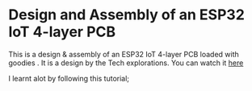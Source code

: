 # Design and Assembly of an ESP32 IoT 4-layer PCB

This is a design & assembly of an ESP32 IoT 4-layer PCB loaded with goodies . It is a design by the Tech explorations. 
You can watch it [here](https://www.youtube.com/watch?v=LO9AO0XTX3M)

I learnt alot by following this tutorial;
